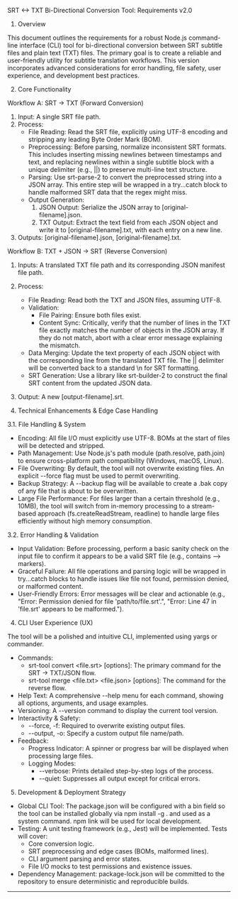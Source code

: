  SRT <-> TXT Bi-Directional Conversion Tool: Requirements v2.0


  1. Overview


  This document outlines the requirements for a robust Node.js command-line interface (CLI) tool for
  bi-directional conversion between SRT subtitle files and plain text (TXT) files. The primary goal is to
  create a reliable and user-friendly utility for subtitle translation workflows. This version incorporates
  advanced considerations for error handling, file safety, user experience, and development best practices.

  2. Core Functionality

  Workflow A: SRT -> TXT (Forward Conversion)


   1. Input: A single SRT file path.
   2. Process:
       * File Reading: Read the SRT file, explicitly using UTF-8 encoding and stripping any leading Byte Order
         Mark (BOM).
       * Preprocessing: Before parsing, normalize inconsistent SRT formats. This includes inserting missing
         newlines between timestamps and text, and replacing newlines within a single subtitle block with a
         unique delimiter (e.g., ||) to preserve multi-line text structure.
       * Parsing: Use srt-parse-2 to convert the preprocessed string into a JSON array. This entire step will
         be wrapped in a try...catch block to handle malformed SRT data that the regex might miss.
       * Output Generation:
           1. JSON Output: Serialize the JSON array to [original-filename].json.
           2. TXT Output: Extract the text field from each JSON object and write it to [original-filename].txt,
               with each entry on a new line.
   3. Outputs: [original-filename].json, [original-filename].txt.

  Workflow B: TXT + JSON -> SRT (Reverse Conversion)


   1. Inputs: A translated TXT file path and its corresponding JSON manifest file path.
   2. Process:
       * File Reading: Read both the TXT and JSON files, assuming UTF-8.
       * Validation:
           * File Pairing: Ensure both files exist.
           * Content Sync: Critically, verify that the number of lines in the TXT file exactly matches the
             number of objects in the JSON array. If they do not match, abort with a clear error message
             explaining the mismatch.
       * Data Merging: Update the text property of each JSON object with the corresponding line from the
         translated TXT file. The || delimiter will be converted back to a standard \n for SRT formatting.
       * SRT Generation: Use a library like srt-builder-2 to construct the final SRT content from the updated
         JSON data.
   3. Output: A new [output-filename].srt.


  3. Technical Enhancements & Edge Case Handling


  3.1. File Handling & System
   * Encoding: All file I/O must explicitly use UTF-8. BOMs at the start of files will be detected and
     stripped.
   * Path Management: Use Node.js's path module (path.resolve, path.join) to ensure cross-platform path
     compatibility (Windows, macOS, Linux).
   * File Overwriting: By default, the tool will not overwrite existing files. An explicit --force flag must
     be used to permit overwriting.
   * Backup Strategy: A --backup flag will be available to create a .bak copy of any file that is about to be
     overwritten.
   * Large File Performance: For files larger than a certain threshold (e.g., 10MB), the tool will switch from
      in-memory processing to a stream-based approach (fs.createReadStream, readline) to handle large files
     efficiently without high memory consumption.


  3.2. Error Handling & Validation
   * Input Validation: Before processing, perform a basic sanity check on the input file to confirm it appears
      to be a valid SRT file (e.g., contains --> markers).
   * Graceful Failure: All file operations and parsing logic will be wrapped in try...catch blocks to handle
     issues like file not found, permission denied, or malformed content.
   * User-Friendly Errors: Error messages will be clear and actionable (e.g., "Error: Permission denied for
     file 'path/to/file.srt'.", "Error: Line 47 in 'file.srt' appears to be malformed.").

  4. CLI User Experience (UX)


  The tool will be a polished and intuitive CLI, implemented using yargs or commander.


   * Commands:
       * srt-tool convert <file.srt> [options]: The primary command for the SRT -> TXT/JSON flow.
       * srt-tool merge <file.txt> <file.json> [options]: The command for the reverse flow.
   * Help Text: A comprehensive --help menu for each command, showing all options, arguments, and usage
     examples.
   * Versioning: A --version command to display the current tool version.
   * Interactivity & Safety:
       * --force, -f: Required to overwrite existing output files.
       * --output, -o: Specify a custom output file name/path.
   * Feedback:
       * Progress Indicator: A spinner or progress bar will be displayed when processing large files.
       * Logging Modes:
           * --verbose: Prints detailed step-by-step logs of the process.
           * --quiet: Suppresses all output except for critical errors.

  5. Development & Deployment Strategy


   * Global CLI Tool: The package.json will be configured with a bin field so the tool can be installed
     globally via npm install -g . and used as a system command. npm link will be used for local development.
   * Testing: A unit testing framework (e.g., Jest) will be implemented. Tests will cover:
       * Core conversion logic.
       * SRT preprocessing and edge cases (BOMs, malformed lines).
       * CLI argument parsing and error states.
       * File I/O mocks to test permissions and existence issues.
   * Dependency Management: package-lock.json will be committed to the repository to ensure deterministic and
     reproducible builds.

  ---